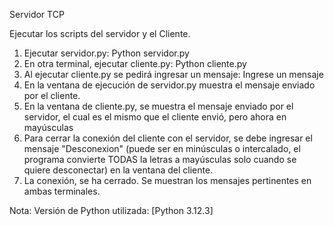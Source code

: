 Servidor TCP

Ejecutar los scripts del servidor y el Cliente.

1. Ejecutar servidor.py: Python servidor.py
2. En otra terminal, ejecutar cliente.py: Python cliente.py
3. Al ejecutar cliente.py se pedirá ingresar un mensaje: Ingrese un mensaje
4. En la ventana de ejecución de servidor.py muestra el mensaje enviado por el cliente.
5. En la ventana de cliente.py, se muestra el mensaje enviado por el servidor, el cual es el mismo que el cliente envió, pero ahora en mayúsculas
6. Para cerrar la conexión del cliente con el servidor, se debe ingresar el mensaje "Desconexion" (puede ser en minúsculas o intercalado, el programa convierte TODAS la letras a mayúsculas solo cuando se quiere desconectar) en la ventana del cliente.
7. La conexión, se ha cerrado. Se muestran los mensajes pertinentes en ambas terminales.


Nota: Versión de Python utilizada: [Python 3.12.3]

